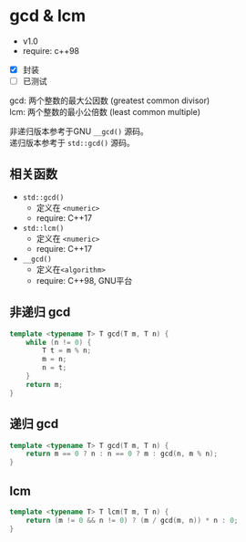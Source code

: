 # gcd & lcm
 - v1.0
 - require: c++98
 - [x] 封装
 - [ ] 已测试

gcd: 两个整数的最大公因数 (greatest common divisor)   
lcm: 两个整数的最小公倍数 (least common multiple)

非递归版本参考于GNU `__gcd()` 源码。  
递归版本参考于 `std::gcd()` 源码。

## 相关函数
 - `std::gcd()`
   - 定义在 `<numeric>`
   - require: C++17
 - `std::lcm()`
   - 定义在 `<numeric>`
   - require: C++17
 - `__gcd()`
   - 定义在`<algorithm>`
   - require: C++98, GNU平台

## 非递归 gcd
```C++
template <typename T> T gcd(T m, T n) {
    while (n != 0) {
        T t = m % n;
        m = n;
        n = t;
    }
    return m;
}
```

## 递归 gcd
```C++
template <typename T> T gcd(T m, T n) {
    return m == 0 ? n : n == 0 ? m : gcd(n, m % n);
}
```

## lcm
```C++
template <typename T> T lcm(T m, T n) {
    return (m != 0 && n != 0) ? (m / gcd(m, n)) * n : 0;
}
```
